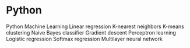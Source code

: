 # Python
Python Machine Learning
Linear regression
K-nearest neighbors
K-means clustering
Naive Bayes classifier
Gradient descent
Perceptron learning
Logistic regression
Softmax regression
Multilayer neural network
